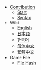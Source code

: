 - [Contribution](contribution_v2/contribute)
  - [Start](contribution_v2/basic/start)
  - [Syntax](contribution_v2/common/syntax)
- Wiki 
  - [English](wiki/en/)
  - [日本語](wiki/ja/)
  - [한국어](wiki/ko/)
  - [简体中文](wiki/zh-hans/)
  - [繁體中文](wiki/zh-hant/)
- Game File
  - [File Hash](others/file_hash)
